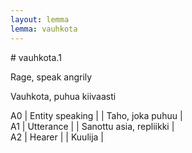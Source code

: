 ```yaml
---
layout: lemma
lemma: vauhkota
---
```


<div class="sense">
# <span class="sensename">vauhkota.1</span>

<span class="description">Rage, speak angrily</span>

<span class="description">Vauhkota, puhua kiivaasti</span>

A0 | Entity speaking |   | Taho, joka puhuu |  
A1 | Utterance |   | Sanottu asia, repliikki |  
A2 | Hearer |   | Kuulija |  

</div>

